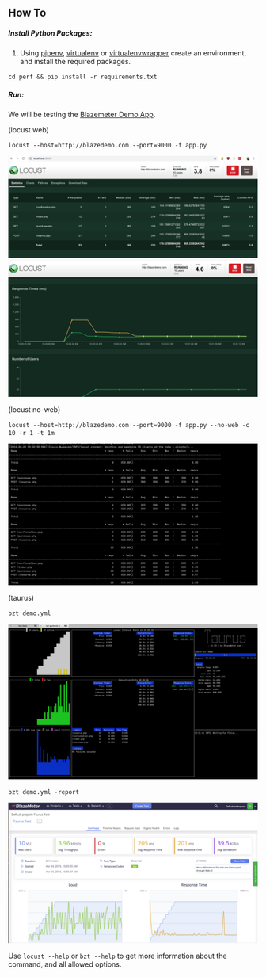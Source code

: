 ## How To

##### Install Python Packages:

1. Using [pipenv](https://pipenv.readthedocs.io/en/latest/), [virtualenv](https://virtualenv.pypa.io/en/latest/) or [virtualenvwrapper](https://virtualenvwrapper.readthedocs.io/en/latest/) create an environment, and install the required packages.

```
cd perf && pip install -r requirements.txt
```

##### Run:

We will be testing the [Blazemeter Demo App](http://blazedemo.com).

(locust web)
```
locust --host=http://blazedemo.com --port=9000 -f app.py
```
![Locust Dashboard](../img/locust_1.png)
![Locust Visualization](../img/locust_2.png)

(locust no-web)
```
locust --host=http://blazedemo.com --port=9000 -f app.py --no-web -c 10 -r 1 -t 1m
```
![Locust No Web](../img/locust_no_web.png)

(taurus)
```
bzt demo.yml
```
![Taurus Console](../img/taurus.png)

```
bzt demo.yml -report
```
![Taurus Cloud Report](../img/taurus_cloud.png)

Use `locust --help` or `bzt --help` to get more information about the command, and all allowed options.

